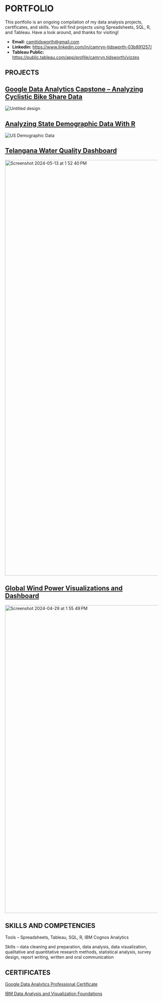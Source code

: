 # PORTFOLIO
This portfolio is an ongoing compilation of my data analysis projects, certificates, and skills. You will find projects using Spreadsheets, SQL, R, and Tableau. Have a look around, and thanks for visiting!

* **Email:** camitidsworth@gmail.com
* **Linkedin:** https://www.linkedin.com/in/camryn-tidsworth-03b891257/
* **Tableau Public:** https://public.tableau.com/app/profile/camryn.tidsworth/vizzes

## PROJECTS
## [Google Data Analytics Capstone – Analyzing Cyclistic Bike Share Data](https://github.com/CamrynTidsworth/Google_Data_Analytics_Capstone_Cyclistic_Case_Study) 
![Untitled design](https://github.com/CamrynTidsworth/portfolio/assets/167467192/7656061f-5341-43aa-997c-47c02e9514d2)

## [Analyzing State Demographic Data With R](https://github.com/CamrynTidsworth/Analyzing-US-Deomgraphic-Data-With-R)
![US Demographic Data](https://github.com/CamrynTidsworth/Portfolio/assets/167467192/1fc9bd18-d80c-4d6d-a0ee-8b161721318f)

## [Telangana Water Quality Dashboard](https://public.tableau.com/app/profile/camryn.tidsworth/viz/TelanganaWaterQualityDashboard/Dashboard) 
<img width="1366" alt="Screenshot 2024-05-13 at 1 52 40 PM" src="https://github.com/CamrynTidsworth/Portfolio/assets/167467192/5f08c055-3a48-4a70-99af-2375db64fbb8">

## [Global Wind Power Visualizations and Dashboard](https://public.tableau.com/app/profile/camryn.tidsworth/viz/WindPower_17132720082520/Dashboard1)
<img width="1012" alt="Screenshot 2024-04-29 at 1 55 49 PM" src="https://github.com/CamrynTidsworth/portfolio/assets/167467192/511da068-8156-4856-931e-9b6787b935f5">


## SKILLS AND COMPETENCIES
Tools – Spreadsheets, Tableau, SQL, R, IBM Cognos Analytics

Skills – data cleaning and preparation, data analysis, data visualization, qualitative and quantitative research methods, statistical analysis, survey design, report writing, written and oral communication

## CERTIFICATES
[Google Data Analytics Professional Certificate](https://www.coursera.org/professional-certificates/google-data-analytics?skipBrowseRedirect=true)

[IBM Data Analysis and Visualization Foundations](https://www.coursera.org/specializations/data-analysis-visualization-foundations)  
